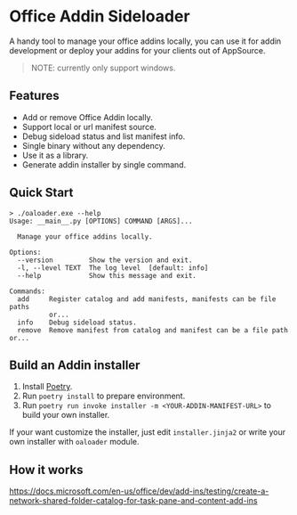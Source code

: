 # Office Addin Sideloader

A handy tool to manage your office addins locally,
you can use it for addin development or deploy your addins for your clients out of AppSource.

> NOTE: currently only support windows.

## Features

- Add or remove Office Addin locally.
- Support local or url manifest source.
- Debug sideload status and list manifest info.
- Single binary without any dependency.
- Use it as a library.
- Generate addin installer by single command.

## Quick Start

```shell
> ./oaloader.exe --help
Usage: __main__.py [OPTIONS] COMMAND [ARGS]...

  Manage your office addins locally.

Options:
  --version         Show the version and exit.
  -l, --level TEXT  The log level  [default: info]
  --help            Show this message and exit.

Commands:
  add     Register catalog and add manifests, manifests can be file paths
          or...
  info    Debug sideload status.
  remove  Remove manifest from catalog and manifest can be a file path or...
```

## Build an Addin installer

1. Install [Poetry](https://python-poetry.org/docs/).
2. Run `poetry install` to prepare environment.
3. Run `poetry run invoke installer -m <YOUR-ADDIN-MANIFEST-URL>` to build your own installer.

If your want customize the installer, just edit `installer.jinja2` or write your own installer with `oaloader` module.

## How it works

https://docs.microsoft.com/en-us/office/dev/add-ins/testing/create-a-network-shared-folder-catalog-for-task-pane-and-content-add-ins
